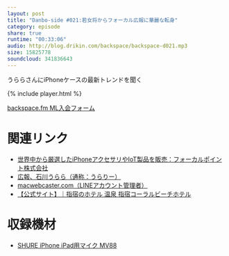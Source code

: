 ```yaml
---
layout: post
title: "Danbo-side #021:若女将からフォーカル広報に華麗な転身"
category: episode
share: true
runtime: "00:33:06"
audio: http://blog.drikin.com/backspace/backspace-d021.mp3
size: 15825778
soundcloud: 341836643
---
```


うららさんにiPhoneケースの最新トレンドを聞く

{% include player.html %}

[backspace.fm ML入会フォーム](http://backspace.us11.list-manage.com/subscribe?u=09c933bd3997c1d16dbed156a&id=84b6529b91)

# 関連リンク

* [世界中から厳選したiPhoneアクセサリやIoT製品を販売：フォーカルポイント株式会社](http://www.focal.co.jp/)
* [広報、石川うらら（通称：うらりー）](https://www.facebook.com/urara.ishikawa.3)
* [macwebcaster.com（LINEアカウント管理者）](http://www.macwebcaster.com/)
* [【公式サイト】｜指宿のホテル 温泉 指宿コーラルビーチホテル](http://coralbeach.jp/)

# 収録機材

* [SHURE iPhone iPad用マイク MV88](http://amzn.to/1UpQQIG)
